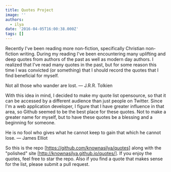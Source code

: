```yaml
---
title: Quotes Project
image: ''
authors:
  - ilya
date: '2016-04-05T16:00:38.000Z'
tags: []
---
```

Recently I've been reading more non-fiction, specifically Christian non-fiction
writing. During my reading I've been encountering many uplifting and deep quotes
from authors of the past as well as modern day authors. I realized that I've
read many quotes in the past, but for some reason this time I was convicted (or
something) that I should record the quotes that I find beneficial for myself.

Not all those who wander are lost. — J.R.R. Tolkien

With this idea in mind, I decided to make my quote list opensource, so that it
can be accessed by a different audience than just people on Twitter. Since I'm a
web application developer, I figure that I have greater influence in that area,
so Github seemed to be the best place for these quotes. Not to make a greater
name for myself, but to have these quotes be a blessing and a beginning for
someone.

He is no fool who gives what he cannot keep to gain that which he cannot lose. —
James Elliot

So this is the repo [https://github.com/knownasilya/quotes]  along with the
"polished" site [http://knownasilya.github.io/quotes/]. If you enjoy the quotes,
feel free to star the repo. Also if you find a quote that makes sense for the
list, please submit a pull request.